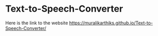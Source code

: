 # Text-to-Speech-Converter
Here is the link to the website
https://muralikarthiks.github.io/Text-to-Speech-Converter/
